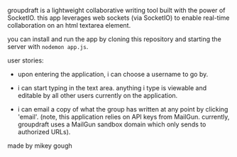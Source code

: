 groupdraft is a lightweight collaborative writing tool built with the power of SocketIO. this app leverages web sockets (via SocketIO) to enable real-time collaboration on an html textarea element.

you can install and run the app by cloning this repository and starting the server with `nodemon app.js`.

user stories:

- upon entering the application, i can choose a username to go by.

- i can start typing in the text area. anything i type is viewable and editable by all other users currently on the application.

- i can email a copy of what the group has written at any point by clicking 'email'. (note, this application relies on API keys from MailGun. currently, groupdraft uses a MailGun sandbox domain which only sends to authorized URLs).

made by mikey gough
